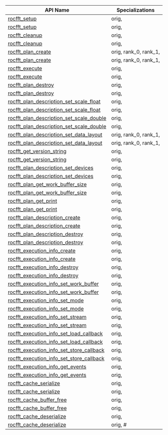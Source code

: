 API Name | Specializations
---------------|---------
[rocfft_setup](https://rocmsoftwareplatform.github.io/hipfort/interfacehipfort__rocfft_1_1rocfft_setup.html "Interface documentation") | orig, 
[rocfft_setup](https://rocmsoftwareplatform.github.io/hipfort/interfacehipfort__rocfft_1_1rocfft_setup.html "Interface documentation") | orig, 
[rocfft_cleanup](https://rocmsoftwareplatform.github.io/hipfort/interfacehipfort__rocfft_1_1rocfft_cleanup.html "Interface documentation") | orig, 
[rocfft_cleanup](https://rocmsoftwareplatform.github.io/hipfort/interfacehipfort__rocfft_1_1rocfft_cleanup.html "Interface documentation") | orig, 
[rocfft_plan_create](https://rocmsoftwareplatform.github.io/hipfort/interfacehipfort__rocfft_1_1rocfft_plan_create.html "Interface documentation") | orig, rank_0, rank_1, 
[rocfft_plan_create](https://rocmsoftwareplatform.github.io/hipfort/interfacehipfort__rocfft_1_1rocfft_plan_create.html "Interface documentation") | orig, rank_0, rank_1, 
[rocfft_execute](https://rocmsoftwareplatform.github.io/hipfort/interfacehipfort__rocfft_1_1rocfft_execute.html "Interface documentation") | orig, 
[rocfft_execute](https://rocmsoftwareplatform.github.io/hipfort/interfacehipfort__rocfft_1_1rocfft_execute.html "Interface documentation") | orig, 
[rocfft_plan_destroy](https://rocmsoftwareplatform.github.io/hipfort/interfacehipfort__rocfft_1_1rocfft_plan_destroy.html "Interface documentation") | orig, 
[rocfft_plan_destroy](https://rocmsoftwareplatform.github.io/hipfort/interfacehipfort__rocfft_1_1rocfft_plan_destroy.html "Interface documentation") | orig, 
[rocfft_plan_description_set_scale_float](https://rocmsoftwareplatform.github.io/hipfort/interfacehipfort__rocfft_1_1rocfft_plan_description_set_scale_float.html "Interface documentation") | orig, 
[rocfft_plan_description_set_scale_float](https://rocmsoftwareplatform.github.io/hipfort/interfacehipfort__rocfft_1_1rocfft_plan_description_set_scale_float.html "Interface documentation") | orig, 
[rocfft_plan_description_set_scale_double](https://rocmsoftwareplatform.github.io/hipfort/interfacehipfort__rocfft_1_1rocfft_plan_description_set_scale_double.html "Interface documentation") | orig, 
[rocfft_plan_description_set_scale_double](https://rocmsoftwareplatform.github.io/hipfort/interfacehipfort__rocfft_1_1rocfft_plan_description_set_scale_double.html "Interface documentation") | orig, 
[rocfft_plan_description_set_data_layout](https://rocmsoftwareplatform.github.io/hipfort/interfacehipfort__rocfft_1_1rocfft_plan_description_set_data_layout.html "Interface documentation") | orig, rank_0, rank_1, 
[rocfft_plan_description_set_data_layout](https://rocmsoftwareplatform.github.io/hipfort/interfacehipfort__rocfft_1_1rocfft_plan_description_set_data_layout.html "Interface documentation") | orig, rank_0, rank_1, 
[rocfft_get_version_string](https://rocmsoftwareplatform.github.io/hipfort/interfacehipfort__rocfft_1_1rocfft_get_version_string.html "Interface documentation") | orig, 
[rocfft_get_version_string](https://rocmsoftwareplatform.github.io/hipfort/interfacehipfort__rocfft_1_1rocfft_get_version_string.html "Interface documentation") | orig, 
[rocfft_plan_description_set_devices](https://rocmsoftwareplatform.github.io/hipfort/interfacehipfort__rocfft_1_1rocfft_plan_description_set_devices.html "Interface documentation") | orig, 
[rocfft_plan_description_set_devices](https://rocmsoftwareplatform.github.io/hipfort/interfacehipfort__rocfft_1_1rocfft_plan_description_set_devices.html "Interface documentation") | orig, 
[rocfft_plan_get_work_buffer_size](https://rocmsoftwareplatform.github.io/hipfort/interfacehipfort__rocfft_1_1rocfft_plan_get_work_buffer_size.html "Interface documentation") | orig, 
[rocfft_plan_get_work_buffer_size](https://rocmsoftwareplatform.github.io/hipfort/interfacehipfort__rocfft_1_1rocfft_plan_get_work_buffer_size.html "Interface documentation") | orig, 
[rocfft_plan_get_print](https://rocmsoftwareplatform.github.io/hipfort/interfacehipfort__rocfft_1_1rocfft_plan_get_print.html "Interface documentation") | orig, 
[rocfft_plan_get_print](https://rocmsoftwareplatform.github.io/hipfort/interfacehipfort__rocfft_1_1rocfft_plan_get_print.html "Interface documentation") | orig, 
[rocfft_plan_description_create](https://rocmsoftwareplatform.github.io/hipfort/interfacehipfort__rocfft_1_1rocfft_plan_description_create.html "Interface documentation") | orig, 
[rocfft_plan_description_create](https://rocmsoftwareplatform.github.io/hipfort/interfacehipfort__rocfft_1_1rocfft_plan_description_create.html "Interface documentation") | orig, 
[rocfft_plan_description_destroy](https://rocmsoftwareplatform.github.io/hipfort/interfacehipfort__rocfft_1_1rocfft_plan_description_destroy.html "Interface documentation") | orig, 
[rocfft_plan_description_destroy](https://rocmsoftwareplatform.github.io/hipfort/interfacehipfort__rocfft_1_1rocfft_plan_description_destroy.html "Interface documentation") | orig, 
[rocfft_execution_info_create](https://rocmsoftwareplatform.github.io/hipfort/interfacehipfort__rocfft_1_1rocfft_execution_info_create.html "Interface documentation") | orig, 
[rocfft_execution_info_create](https://rocmsoftwareplatform.github.io/hipfort/interfacehipfort__rocfft_1_1rocfft_execution_info_create.html "Interface documentation") | orig, 
[rocfft_execution_info_destroy](https://rocmsoftwareplatform.github.io/hipfort/interfacehipfort__rocfft_1_1rocfft_execution_info_destroy.html "Interface documentation") | orig, 
[rocfft_execution_info_destroy](https://rocmsoftwareplatform.github.io/hipfort/interfacehipfort__rocfft_1_1rocfft_execution_info_destroy.html "Interface documentation") | orig, 
[rocfft_execution_info_set_work_buffer](https://rocmsoftwareplatform.github.io/hipfort/interfacehipfort__rocfft_1_1rocfft_execution_info_set_work_buffer.html "Interface documentation") | orig, 
[rocfft_execution_info_set_work_buffer](https://rocmsoftwareplatform.github.io/hipfort/interfacehipfort__rocfft_1_1rocfft_execution_info_set_work_buffer.html "Interface documentation") | orig, 
[rocfft_execution_info_set_mode](https://rocmsoftwareplatform.github.io/hipfort/interfacehipfort__rocfft_1_1rocfft_execution_info_set_mode.html "Interface documentation") | orig, 
[rocfft_execution_info_set_mode](https://rocmsoftwareplatform.github.io/hipfort/interfacehipfort__rocfft_1_1rocfft_execution_info_set_mode.html "Interface documentation") | orig, 
[rocfft_execution_info_set_stream](https://rocmsoftwareplatform.github.io/hipfort/interfacehipfort__rocfft_1_1rocfft_execution_info_set_stream.html "Interface documentation") | orig, 
[rocfft_execution_info_set_stream](https://rocmsoftwareplatform.github.io/hipfort/interfacehipfort__rocfft_1_1rocfft_execution_info_set_stream.html "Interface documentation") | orig, 
[rocfft_execution_info_set_load_callback](https://rocmsoftwareplatform.github.io/hipfort/interfacehipfort__rocfft_1_1rocfft_execution_info_set_load_callback.html "Interface documentation") | orig, 
[rocfft_execution_info_set_load_callback](https://rocmsoftwareplatform.github.io/hipfort/interfacehipfort__rocfft_1_1rocfft_execution_info_set_load_callback.html "Interface documentation") | orig, 
[rocfft_execution_info_set_store_callback](https://rocmsoftwareplatform.github.io/hipfort/interfacehipfort__rocfft_1_1rocfft_execution_info_set_store_callback.html "Interface documentation") | orig, 
[rocfft_execution_info_set_store_callback](https://rocmsoftwareplatform.github.io/hipfort/interfacehipfort__rocfft_1_1rocfft_execution_info_set_store_callback.html "Interface documentation") | orig, 
[rocfft_execution_info_get_events](https://rocmsoftwareplatform.github.io/hipfort/interfacehipfort__rocfft_1_1rocfft_execution_info_get_events.html "Interface documentation") | orig, 
[rocfft_execution_info_get_events](https://rocmsoftwareplatform.github.io/hipfort/interfacehipfort__rocfft_1_1rocfft_execution_info_get_events.html "Interface documentation") | orig, 
[rocfft_cache_serialize](https://rocmsoftwareplatform.github.io/hipfort/interfacehipfort__rocfft_1_1rocfft_cache_serialize.html "Interface documentation") | orig, 
[rocfft_cache_serialize](https://rocmsoftwareplatform.github.io/hipfort/interfacehipfort__rocfft_1_1rocfft_cache_serialize.html "Interface documentation") | orig, 
[rocfft_cache_buffer_free](https://rocmsoftwareplatform.github.io/hipfort/interfacehipfort__rocfft_1_1rocfft_cache_buffer_free.html "Interface documentation") | orig, 
[rocfft_cache_buffer_free](https://rocmsoftwareplatform.github.io/hipfort/interfacehipfort__rocfft_1_1rocfft_cache_buffer_free.html "Interface documentation") | orig, 
[rocfft_cache_deserialize](https://rocmsoftwareplatform.github.io/hipfort/interfacehipfort__rocfft_1_1rocfft_cache_deserialize.html "Interface documentation") | orig, 
[rocfft_cache_deserialize](https://rocmsoftwareplatform.github.io/hipfort/interfacehipfort__rocfft_1_1rocfft_cache_deserialize.html "Interface documentation") | orig, #
